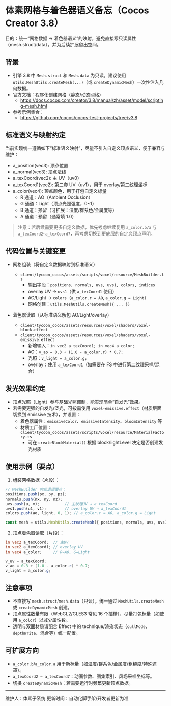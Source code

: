 # 体素网格与着色器语义备忘（Cocos Creator 3.8）

目的：统一“网格数据 → 着色器语义”的映射，避免直接写只读属性（mesh.struct/data），并为后续扩展留出空间。

## 背景

- 引擎 3.8 中 `Mesh.struct` 和 `Mesh.data` 为只读。建议使用 `utils.MeshUtils.createMesh(...)`（或 `createDynamicMesh`）一次性注入几何数据。
- 官方文档：程序化创建网格（静态/动态网格）
  - https://docs.cocos.com/creator/3.8/manual/zh/asset/model/scripting-mesh.html
- 参考示例集合：
  - https://github.com/cocos/cocos-test-projects/tree/v3.8

## 标准语义与映射约定

当前实现统一遵循如下“标准语义映射”，尽量不引入自定义顶点语义，便于兼容与维护：

- a_position(vec3): 顶点位置
- a_normal(vec3): 顶点法线
- a_texCoord(vec2): 主 UV（uv0）
- a_texCoord1(vec2): 第二套 UV（uv1），用于 overlay/第二纹理坐标
- a_color(vec4): 顶点颜色，用于打包自定义标量
  - R 通道：AO（Ambient Occlusion）
  - G 通道：Light（顶点光照强度，0~1）
  - B 通道：预留（可扩展：湿度/群系色/金属度等）
  - A 通道：预留（通常填 1.0）

> 注意：若后续需要更多自定义数据，优先考虑继续复用 `a_color.b/a` 与 `a_texCoord2~a_texCoord7`，再考虑切换到更底层的自定义顶点声明。

## 代码位置与关键变更

- 网格组装（将自定义数据映射到标准语义）
  - `client/tycoon_cocos/assets/scripts/voxel/resource/MeshBuilder.ts`
    - 输出字段：`positions, normals, uvs, uvs1, colors, indices`
    - overlay UV → `uvs1`（供 `a_texCoord1` 使用）
    - AO/Light → `colors`（`a_color.r = AO`, `a_color.g = Light`）
    - 网格创建：`utils.MeshUtils.createMesh({ ... })`

- 着色器读取（从标准语义解包 AO/Light/overlay）
  - `client/tycoon_cocos/assets/resources/voxel/shaders/voxel-block.effect`
  - `client/tycoon_cocos/assets/resources/voxel/shaders/voxel-emissive.effect`
    - 新增输入：`in vec2 a_texCoord1; in vec4 a_color;`
    - AO：`v_ao = 0.3 + (1.0 - a_color.r) * 0.7;`
    - 光照：`v_light = a_color.g;`
    - overlay：使用 `a_texCoord1`（如需要在 FS 中进行第二纹理采样/混合）

## 发光效果约定

- 顶点光照（Light）参与基础光照调制，能实现简单“自发光”效果。
- 若需要更强的自发光/泛光，可按需使用 `voxel-emissive.effect`（材质层面切换到 emissive 技术），并设置：
  - 着色器属性：`emissiveColor`、`emissiveIntensity`、`bloomIntensity` 等
  - 材质工厂位置：`client/tycoon_cocos/assets/scripts/voxel/resource/MaterialFactory.ts`
    - 可在 `createBlockMaterial()` 根据 block/lightLevel 决定是否创建发光材质

## 使用示例（要点）

1) 组装网格数据（片段）：

```ts
// MeshBuilder 内部逻辑要点：
positions.push(px, py, pz);
normals.push(nx, ny, nz);
uvs.push(u, v);           // 主纹理UV → a_texCoord
uvs1.push(u1, v1);        // overlay UV → a_texCoord1
colors.push(ao, light, 0, 1); // a_color.r = AO, a_color.g = Light

const mesh = utils.MeshUtils.createMesh({ positions, normals, uvs, uvs1, colors, indices });
```

2) 顶点着色器读取（片段）：

```glsl
in vec2 a_texCoord;  // 主UV
in vec2 a_texCoord1; // overlay UV
in vec4 a_color;     // R=AO, G=Light

v_uv = a_texCoord;
v_ao = 0.3 + (1.0 - a_color.r) * 0.7;
v_light = a_color.g;
```

## 注意事项

- 不直接写 `mesh.struct`/`mesh.data`（只读）。统一通过 `MeshUtils.createMesh` 或 `createDynamicMesh` 创建。
- 顶点属性数量有限（WebGL2/GLES3 常见 16 个插槽），尽量打包标量（如使用 `a_color`）以减少属性数。
- 透明与双面材质请配合 Effect 中的 technique/渲染状态（`cullMode`、`depthWrite`、混合等）统一配置。

## 可扩展方向

- `a_color.b`/`a_color.a` 用于新标量（如湿度/群系色/金属度/粗糙度/特殊遮罩）。
- `a_texCoord2 ~ a_texCoord7`：动画参数、图集索引、风场采样坐标等。
- 切换 `createDynamicMesh`：若需要运行时频繁更新顶点数据。

---

维护人：体素子系统
更新时间：自动化脚手架/开发者更新为准

